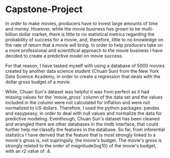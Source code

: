 # Capstone-Project

In order to make movies, producers have to invest large amounts of time and money. However, while the movie business has grown to be multi-billion dollar market, there is little to no statistical metrics regarding the probability of success for a movie, and, therefore, little to no knowledge on the rate of return that a movie will bring. In order to help producers take on a more professional and scientifical approach to the movie business I have decided to create a predictive model on movie success. 

For that reason, I have tasked myself with using a database of 5000 movies created by another data science student (Chuan Sun) from the New York Data Science Academy, in order to create a regression that deals with the dollar gross budget of a movie.

While, Chuan Sun's dataset was helpful it was from perfect as it had missing values for the 'movie_gross' column of the data set and the values included in the column were not calculated for inflation and were not normalized to US dollars. Therefore, I used the python packages: pandas and easypeasy, in order to deal with null values and normalize the data for predictive modeling. 
Eventhough, Chuan Sun's dataset has been cleaned and wrangled there are other databases in the imdb interface, that could further help me classify the features in the database.
So far, from inferential statistics I have derived that the feature that is most strongly linked to a movie's gross is, not supringsily, the movie's budget. The movie's gross is strongly related to the order of magnitude(log10) of the movie's budget, with an r2 value of .4.
